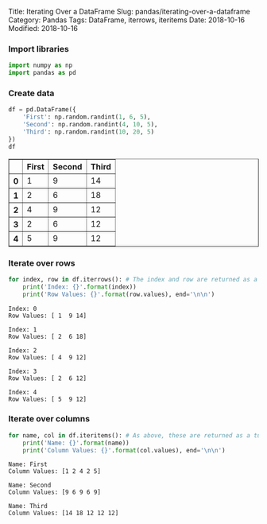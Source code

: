 Title: Iterating Over a DataFrame
Slug: pandas/iterating-over-a-dataframe
Category: Pandas
Tags: DataFrame, iterrows, iteritems
Date: 2018-10-16
Modified: 2018-10-16

### Import libraries


```python
import numpy as np
import pandas as pd
```

### Create data


```python
df = pd.DataFrame({
    'First': np.random.randint(1, 6, 5), 
    'Second': np.random.randint(4, 10, 5),
    'Third': np.random.randint(10, 20, 5)
})
df
```




<div>
<style scoped>
    .dataframe tbody tr th:only-of-type {
        vertical-align: middle;
    }

    .dataframe tbody tr th {
        vertical-align: top;
    }

    .dataframe thead th {
        text-align: right;
    }
</style>
<table border="1" class="dataframe">
  <thead>
    <tr style="text-align: right;">
      <th></th>
      <th>First</th>
      <th>Second</th>
      <th>Third</th>
    </tr>
  </thead>
  <tbody>
    <tr>
      <th>0</th>
      <td>1</td>
      <td>9</td>
      <td>14</td>
    </tr>
    <tr>
      <th>1</th>
      <td>2</td>
      <td>6</td>
      <td>18</td>
    </tr>
    <tr>
      <th>2</th>
      <td>4</td>
      <td>9</td>
      <td>12</td>
    </tr>
    <tr>
      <th>3</th>
      <td>2</td>
      <td>6</td>
      <td>12</td>
    </tr>
    <tr>
      <th>4</th>
      <td>5</td>
      <td>9</td>
      <td>12</td>
    </tr>
  </tbody>
</table>
</div>



### Iterate over rows


```python
for index, row in df.iterrows(): # The index and row are returned as a tuple 
    print('Index: {}'.format(index)) 
    print('Row Values: {}'.format(row.values), end='\n\n')
```

    Index: 0
    Row Values: [ 1  9 14]
    
    Index: 1
    Row Values: [ 2  6 18]
    
    Index: 2
    Row Values: [ 4  9 12]
    
    Index: 3
    Row Values: [ 2  6 12]
    
    Index: 4
    Row Values: [ 5  9 12]
    


### Iterate over columns


```python
for name, col in df.iteritems(): # As above, these are returned as a tuple
    print('Name: {}'.format(name))
    print('Column Values: {}'.format(col.values), end='\n\n')
```

    Name: First
    Column Values: [1 2 4 2 5]
    
    Name: Second
    Column Values: [9 6 9 6 9]
    
    Name: Third
    Column Values: [14 18 12 12 12]
    

